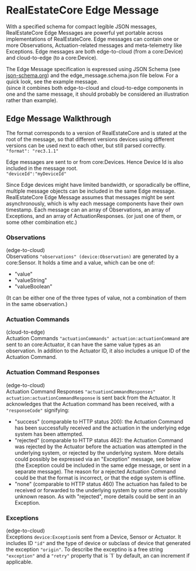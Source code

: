 # RealEstateCore Edge Message

With a specified schema for compact legible JSON messages, RealEstateCore Edge Messages are powerful yet portable across implementations of RealEstateCore. Edge messages can contain one or more Observations, Actuation-related messages and meta-telemetry like Exceptions. Edge messages are both edge-to-cloud (from a core:Device) and cloud-to-edge (to a core:Device).

The Edge Message specification is expressed using JSON Schema (see [json-schema.org](https://json-schema.org/)) and the edge_message.schema.json file below. For a quick look, see the example message.  
(since it combines both edge-to-cloud and cloud-to-edge components in one and the same message, it should probably be considered an illustration rather than example).

## Edge Message Walkthrough

The format corresponds to a version of RealEstateCore and is stated at the root of the message, so that different versions devices using different versions can be used next to each other, but still parsed correctly.  
`"format": "rec3.1.1"`

Edge messages are sent to or from core:Devices. Hence Device Id is also included in the message root.  
`"deviceId":"myDeviceId"`

Since Edge devices might have limited bandwidth, or sporadically be offline, multiple message objects can be included in the same Edge message. RealEstateCore Edge Message assumes that messages might be sent asynchronously, which is why each message components have their own timestamp. Each message can an array of Observations, an array of Exceptions, and an array of ActuationResponses. (or just one of them, or some other combination etc.)

### Observations
(edge-to-cloud)  
Observations `"observations" (device:Observation)` are generated by a core:Sensor. It holds a time and a value, which can be one of:
- "value"  
- "valueString"  
- "valueBoolean"

(It can be either one of the three types of value, not a combination of them in the same observation.)

### Actuation Commands
(cloud-to-edge)  
Actuation Commands `"actuationCommands" actuation:actuationCommand` are sent to an core:Actuator, it can have the same value types as an observation. In addition to the Actuator ID, it also includes a unique ID of the Actuation Command.

### Actuation Command Responses
(edge-to-cloud)  
Actuation Command Responses `"actuationCommandResponses" actuation:actuationCommandResponse` is sent back from the Actuator. It acknowledges that the Actuation command has been received, with a `"responseCode"` signifying:
- "success" (comparable to HTTP status 200): the Actuation Command has been successfully received and the actuation in the underlying edge system has been attempted.
- "rejected" (comparable to HTTP status 462): the Actuation Command was rejected by the Actuator before the actuation was attempted in the underlying system, or rejected by the underlying system. More details could possibly be expressed via an "Exception" message, see below (the Exception could be included in the same edge message, or sent in a separate message). The reason for a rejected Actuation Command could be that the format is incorrect, or that the edge system is offline.
- "none" (comparable to HTTP status 460) The actuation has failed to be received or forwarded to the underlying system by some other possibly unknown reason. As with "rejected", more details could be sent in an Exception.

### Exceptions
(edge-to-cloud)  
Exceptions `device:Exception`is sent from a Device, Sensor or Actuator. It includes ID `"id"` and the type of device or subclass of device that generated the exception `"origin"`. To describe the exceptino is a free string `"exception"` and a `"retry"` property that is ´1´ by default, an can increment if applicable.
